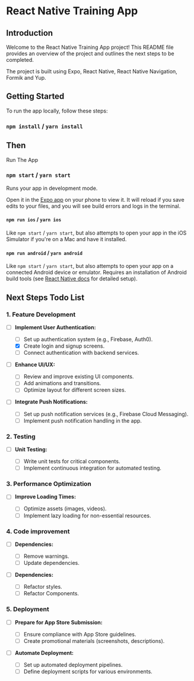 # React Native Training App

## Introduction

Welcome to the React Native Training App project! This README file provides an overview of the project and outlines the next steps to be completed.

The project is built using Expo, React Native, React Native Navigation, Formik and Yup.

## Getting Started

To run the app locally, follow these steps:

### `npm install` / `yarn install`

## Then

Run The App

### `npm start` / `yarn start`

Runs your app in development mode.

Open it in the [Expo app](https://expo.io) on your phone to view it. It will reload if you save edits to your files, and you will see build errors and logs in the terminal.

#### `npm run ios` / `yarn ios`

Like `npm start` / `yarn start`, but also attempts to open your app in the iOS Simulator if you're on a Mac and have it installed.

#### `npm run android` / `yarn android`

Like `npm start` / `yarn start`, but also attempts to open your app on a connected Android device or emulator. Requires an installation of Android build tools (see [React Native docs](https://facebook.github.io/react-native/docs/getting-started.html) for detailed setup).

## Next Steps Todo List

### 1. Feature Development

- [ ] **Implement User Authentication:**

  - [ ] Set up authentication system (e.g., Firebase, Auth0).
  - [x] Create login and signup screens.
  - [ ] Connect authentication with backend services.

- [ ] **Enhance UI/UX:**

  - [ ] Review and improve existing UI components.
  - [ ] Add animations and transitions.
  - [ ] Optimize layout for different screen sizes.

- [ ] **Integrate Push Notifications:**
  - [ ] Set up push notification services (e.g., Firebase Cloud Messaging).
  - [ ] Implement push notification handling in the app.

### 2. Testing

- [ ] **Unit Testing:**

  - [ ] Write unit tests for critical components.
  - [ ] Implement continuous integration for automated testing.

### 3. Performance Optimization

- [ ] **Improve Loading Times:**

  - [ ] Optimize assets (images, videos).
  - [ ] Implement lazy loading for non-essential resources.

### 4. Code improvement

- [ ] **Dependencies:**

  - [ ] Remove warnings.
  - [ ] Update dependencies.

- [ ] **Dependencies:**

  - [ ] Refactor styles.
  - [ ] Refactor Components.

### 5. Deployment

- [ ] **Prepare for App Store Submission:**

  - [ ] Ensure compliance with App Store guidelines.
  - [ ] Create promotional materials (screenshots, descriptions).

- [ ] **Automate Deployment:**
  - [ ] Set up automated deployment pipelines.
  - [ ] Define deployment scripts for various environments.
